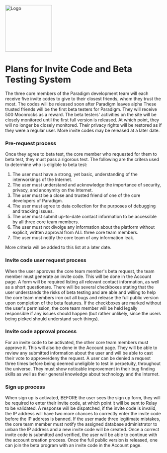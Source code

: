 [<img src="https://www.theparadigmdev.com/relay/img/paradigm.png" alt="Logo" width="150" height="150"></img>](https://www.theparadigmdev.com/)
# Plans for Invite Code and Beta Testing System

The three core members of the Paradigm development team will each receive five invite codes to give to their closest friends, whom they trust the most. The codes will be released soon after Paradigm leaves alpha These trusted friends will be the first beta testers for Paradigm. They will receive 500 Moonrocks as a reward. The beta testers' activities on the site will be closely monitored until the first full version is released. At which point, they will no longer be closely monitored. Their privacy rights will be restored as if they were a regular user. More invite codes may be released at a later date.

### Pre-request process
Once they agree to beta test, the core member who requested for them to beta test, they must pass a rigorous test. The following are the critera used to determine who is eligible to beta test:

1. The user must have a strong, yet basic, understanding of the interworkings of the Internet.
2. The user must understand and acknowledge the importance of security, privacy, and anonymity on the Internet.
3. The user must be a close and trusted friend of one of the core developers of Paradigm.
4. The user must agree to data collection for the purposes of debugging and tracking issues.
5. The user must submit up-to-date contact information to be accessible by all three core team members.
6. The user must not divolge any information about the platform without explicit, written approval from ALL three core team members.
7. The user must notify the core team of any information leak.

More criteria will be added to this list at a later date.

### Invite code user request process
When the user approves the core team member's beta request, the team member must generate an invite code. This will be done in the Account page. A form will be required listing all relevant contact information, as well as a short questionare. There will be several checkboxes stating that the user understands the risks of beta testing and are able and willing to help the core team members iron out all bugs and release the full public version upon completion of the beta features. If the checkboxes are marked without the user's permission, the core team member will be held legally responsible if any issues should happen (but rather unlikely, since the users being picked should understand such things).

### Invite code approval process
For an invite code to be activated, the other core team members must approve it. This will also be done in the Account page. They will be able to review any submitted information about the user and will be able to cast their vote to approve/deny the request. A user can be denied a request three times before being deemed uneligible to test in perpetuity, throughout the universe. They must show noticable improvement in their bug finding skills as well as their general knowledge about technology and the Internet.

### Sign up process
When sign up is activated, BEFORE the user sees the sign up form, they will be required to enter their invite code, at which point it will be sent to Relay to be validated. A response will be dispatched, if the invite code is invalid, the IP address will have two more chances to correctly enter the invite code before the IP address is banned. If the user made three legitimate mistakes, the core team member must notify the assigned database administrator to unban the IP address and a new invite code will be created. Once a correct invite code is submitted and verified, the user will be able to continue with the account creation process. Once the full public version is released, one can join the beta program with an invite code in the Account page.